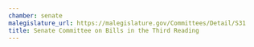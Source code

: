 ```yaml
---
chamber: senate
malegislature_url: https://malegislature.gov/Committees/Detail/S31
title: Senate Committee on Bills in the Third Reading
---
```


